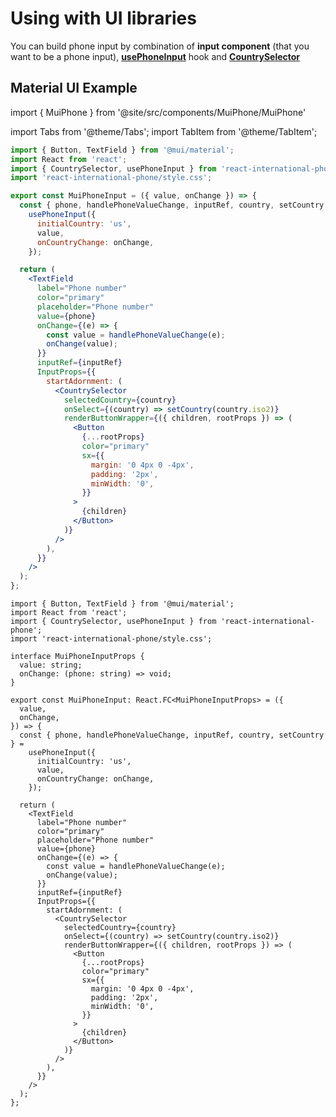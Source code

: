 # Using with UI libraries

You can build phone input by combination of **input component** (that you want to be a phone input), [**usePhoneInput**](./usePhoneInput) hook and [**CountrySelector**](../Subcomponents%20API/CountrySelector)

## Material UI Example

import { MuiPhone } from '@site/src/components/MuiPhone/MuiPhone'

<div style={{ margin: "3rem 0 2rem" }}>
<MuiPhone />
</div>

import Tabs from '@theme/Tabs';
import TabItem from '@theme/TabItem';

<Tabs>

<TabItem value="jsx" label="JavaScript">

```jsx
import { Button, TextField } from '@mui/material';
import React from 'react';
import { CountrySelector, usePhoneInput } from 'react-international-phone';
import 'react-international-phone/style.css';

export const MuiPhoneInput = ({ value, onChange }) => {
  const { phone, handlePhoneValueChange, inputRef, country, setCountry } =
    usePhoneInput({
      initialCountry: 'us',
      value,
      onCountryChange: onChange,
    });

  return (
    <TextField
      label="Phone number"
      color="primary"
      placeholder="Phone number"
      value={phone}
      onChange={(e) => {
        const value = handlePhoneValueChange(e);
        onChange(value);
      }}
      inputRef={inputRef}
      InputProps={{
        startAdornment: (
          <CountrySelector
            selectedCountry={country}
            onSelect={(country) => setCountry(country.iso2)}
            renderButtonWrapper={({ children, rootProps }) => (
              <Button
                {...rootProps}
                color="primary"
                sx={{
                  margin: '0 4px 0 -4px',
                  padding: '2px',
                  minWidth: '0',
                }}
              >
                {children}
              </Button>
            )}
          />
        ),
      }}
    />
  );
};
```

  </TabItem>

  <TabItem value="tsx" label="TypeScript">

```tsx
import { Button, TextField } from '@mui/material';
import React from 'react';
import { CountrySelector, usePhoneInput } from 'react-international-phone';
import 'react-international-phone/style.css';

interface MuiPhoneInputProps {
  value: string;
  onChange: (phone: string) => void;
}

export const MuiPhoneInput: React.FC<MuiPhoneInputProps> = ({
  value,
  onChange,
}) => {
  const { phone, handlePhoneValueChange, inputRef, country, setCountry } =
    usePhoneInput({
      initialCountry: 'us',
      value,
      onCountryChange: onChange,
    });

  return (
    <TextField
      label="Phone number"
      color="primary"
      placeholder="Phone number"
      value={phone}
      onChange={(e) => {
        const value = handlePhoneValueChange(e);
        onChange(value);
      }}
      inputRef={inputRef}
      InputProps={{
        startAdornment: (
          <CountrySelector
            selectedCountry={country}
            onSelect={(country) => setCountry(country.iso2)}
            renderButtonWrapper={({ children, rootProps }) => (
              <Button
                {...rootProps}
                color="primary"
                sx={{
                  margin: '0 4px 0 -4px',
                  padding: '2px',
                  minWidth: '0',
                }}
              >
                {children}
              </Button>
            )}
          />
        ),
      }}
    />
  );
};
```

  </TabItem>

</Tabs>
